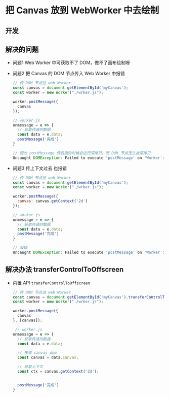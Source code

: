 # 把 Canvas 放到 WebWorker 中去绘制

## 开发


## 解决的问题

+ 问题1 Web Worker 中可获取不了 DOM，做不了画布绘制呀
+ 问题2 把 Canvas 的 DOM 节点传入 Web Worker 中报错

  ```js
  // 传 DOM 节点进 web Worker
  const canvas = document.getElementById('myCanvas');
  const worker = new Worker("./wrker.js");

  worker.postMessage({
    canvas
  });
  ```

  ```js
  // worker.js
  onmessage = e => {
    // 获取传递的数据
    const data = e.data;
    postMessage('完成')
  }

  // 因为 postMessage 传数据的时候会进行深拷贝，而 DOM 节点无法被深拷贝
  Uncaught DOMException: Failed to execute 'postMessage' on 'Worker': HTMLCanvasElement object could not be cloned
  ```

+ 问题3 传上下文过去 也报错

  ```js
  // 传 DOM 节点进 web Worker
  const canvas = document.getElementById('myCanvas');
  const worker = new Worker("./wrker.js");

  worker.postMessage({
    canvas: canvas.getContext('2d')
  });
  ```

  ```js
  // worker.js
  onmessage = e => {
    // 获取传递的数据
    const data = e.data;
    postMessage('完成')
  }

  // 报错
  Uncaught DOMException: Failed to execute 'postMessage' on 'Worker': CanvasRenderingContext2D object could not be cloned
  ```

## 解决办法 transferControlToOffscreen

+ 内置 API `transferControlToOffscreen`

  ```js
  // 传 DOM 节点进 web Worker
  const canvas = document.getElementById('myCanvas').transferControlToOffscreen();
  const worker = new Worker("./wrker.js");

  worker.postMessage({
    canvas
  }, [canvas]);
  ```

  ```js
   // worker.js
  onmessage = e => {
    // 获取传递的数据
    const data = e.data;

    // 接收 canvas dom
    const canvas = data.canvas;

    // 获取上下文
    const ctx = canvas.getContext('2d');


    postMessage('完成')
  }
  ```
